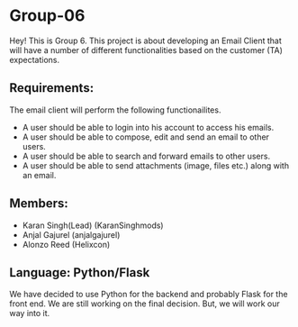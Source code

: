 # Group-06

Hey! This is Group 6.
This project is about developing an Email Client that will have a number of different functionalities based on the customer (TA) expectations.

## Requirements:
  The email client will perform the following functionailites.
   * A user should be able to login into his account to access his emails.
   * A user should be able to compose, edit and send an email to other users.
   * A user should be able to search and forward emails to other users.
   * A user should be able to send attachments (image, files etc.) along with an email.

## Members:

* Karan Singh(Lead) (KaranSinghmods)
* Anjal Gajurel (anjalgajurel)
* Alonzo Reed (Helixcon)

## Language: Python/Flask
  We have decided to use Python for the backend and probably Flask for the front end. We are still working on the final decision. But, we will work our way into it. 

